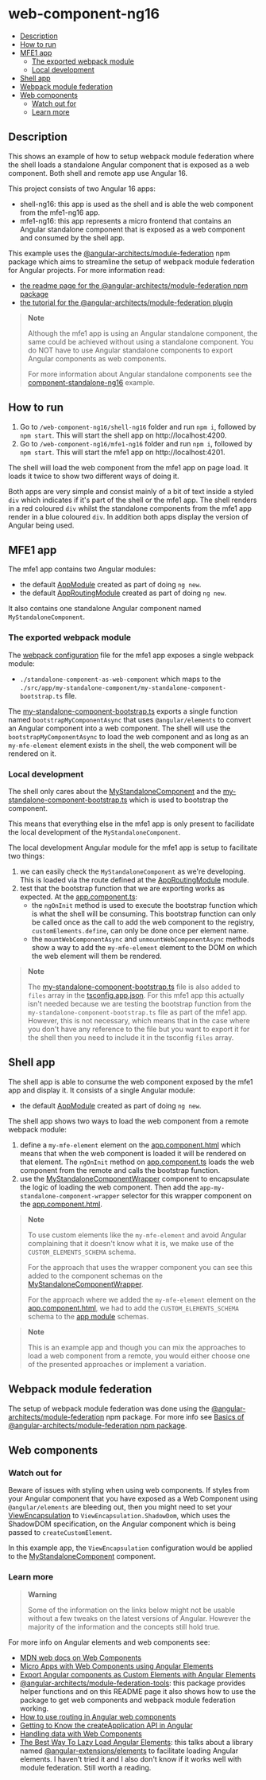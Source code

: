 # web-component-ng16

- [Description](#description)
- [How to run](#how-to-run)
- [MFE1 app](#mfe1-app)
  - [The exported webpack module](#the-exported-webpack-module)
  - [Local development](#local-development)
- [Shell app](#shell-app)
- [Webpack module federation](#webpack-module-federation)
- [Web components](#web-components)
  - [Watch out for](#watch-out-for)
  - [Learn more](#learn-more)

## Description

This shows an example of how to setup webpack module federation where the shell loads a standalone Angular component that is exposed as a web component. Both shell and remote app use Angular 16.

This project consists of two Angular 16 apps:
- shell-ng16: this app is used as the shell and is able the web component from the mfe1-ng16 app.
- mfe1-ng16: this app represents a micro frontend that contains an Angular standalone component that is exposed as a web component and consumed by the shell app.

This example uses the [@angular-architects/module-federation](https://www.npmjs.com/package/@angular-architects/module-federation) npm package which aims to streamline the setup of webpack module federation for Angular projects. For more information read:
- [the readme page for the @angular-architects/module-federation npm package](https://www.npmjs.com/package/@angular-architects/module-federation?activeTab=readme)
- [the tutorial for the @angular-architects/module-federation plugin](https://github.com/angular-architects/module-federation-plugin/blob/main/libs/mf/tutorial/tutorial.md)


> **Note**
>
> Although the mfe1 app is using an Angular standalone component, the same could be achieved without using a standalone component. You do NOT have to use Angular standalone components to export Angular components as web components.
>
> For more information about Angular standalone components see the [component-standalone-ng16](../component-standalone-ng16/README.md) example.
>

## How to run

1) Go to `/web-component-ng16/shell-ng16` folder and run `npm i`, followed by `npm start`. This will start the shell app on http://localhost:4200.
2) Go to `/web-component-ng16/mfe1-ng16` folder and run `npm i`, followed by `npm start`. This will start the mfe1 app on http://localhost:4201.

The shell will load the web component from the mfe1 app on page load. It loads it twice to show two different ways of doing it. 

Both apps are very simple and consist mainly of a bit of text inside a styled `div` which indicates if it's part of the shell or the mfe1 app. The shell renders in a red coloured `div` whilst the standalone components from the mfe1 app render in a blue coloured `div`. In addition both apps display the version of Angular being used.

## MFE1 app

The mfe1 app contains two Angular modules:
- the default [AppModule](/code-demos/web-component-ng16/mfe1-ng16/src/app/app.module.ts) created as part of doing `ng new`.
- the default [AppRoutingModule](/code-demos/web-component-ng16/mfe1-ng16/src/app/app-routing.module.ts) created as part of doing `ng new`.

It also contains one standalone Angular component named `MyStandaloneComponent`.

### The exported webpack module

The [webpack configuration](/code-demos/web-component-ng16/mfe1-ng16/webpack.config.js) file for the mfe1 app exposes a single webpack module:
- `./standalone-component-as-web-component` which maps to the `./src/app/my-standalone-component/my-standalone-component-bootstrap.ts` file.

The [my-standalone-component-bootstrap.ts](/code-demos/web-component-ng16/mfe1-ng16/src/app/my-standalone-component/my-standalone-component-bootstrap.ts) exports a single function named `bootstrapMyComponentAsync` that uses `@angular/elements` to convert an Angular component into a web component. The shell will use the `bootstrapMyComponentAsync` to load the web component and as long as an `my-mfe-element` element exists in the shell, the web component will be rendered on it.

### Local development

The shell only cares about the [MyStandaloneComponent](/code-demos/web-component-ng16/mfe1-ng16/src/app/my-standalone-component/my-standalone-component.component.ts) and the [my-standalone-component-bootstrap.ts](/code-demos/web-component-ng16/mfe1-ng16/src/app/my-standalone-component/my-standalone-component-bootstrap.ts) which is used to bootstrap the component.

This means that everything else in the mfe1 app is only present to facilidate the local development of the `MyStandaloneComponent`.

The local development Angular module for the mfe1 app is setup to facilitate two things:
1) we can easily check the `MyStandaloneComponent` as we're developing. This is loaded via the route defined at the [AppRoutingModule](/code-demos/web-component-ng16/mfe1-ng16/src/app/app-routing.module.ts) module.
2) test that the bootstrap function that we are exporting works as expected. At the [app.component.ts](/code-demos/web-component-ng16/mfe1-ng16/src/app/app.component.ts):
   - the `ngOnInit` method is used to execute the bootstrap function which is what the shell will be consuming. This bootstrap function can only be called once as the call to add the web component to the registry, `customElements.define`, can only be done once per element name.
   - the `mountWebComponentAsync` and `unmountWebComponentAsync` methods show a way to add the `my-mfe-element` element to the DOM on which the web element will them be rendered.

> **Note**
>
> The [my-standalone-component-bootstrap.ts](../web-component-ng16/mfe1-ng16/src/app/my-standalone-component/my-standalone-component-bootstrap.ts) file is also added to `files` array in the [tsconfig.app.json](../web-component-ng16/mfe1-ng16/tsconfig.app.json). For this mfe1 app this actually isn't needed because we are testing the bootstrap function from the `my-standalone-component-bootstrap.ts` file as part of the mfe1 app. However, this is not necessary, which means that in the case where you don't have any reference to the file but you want to export it for the shell then you need to include it in the tsconfig `files` array. 
> 

## Shell app

The shell app is able to consume the web component exposed by the mfe1 app and display it. It consists of a single Angular module:
- the default [AppModule](/code-demos/web-component-ng16/shell-ng16/src/app/app.module.ts) created as part of doing `ng new`.

The shell app shows two ways to load the web component from a remote webpack module:
1) define a `my-mfe-element` element on the [app.component.html](/code-demos/web-component-ng16/shell-ng16/src/app/app.component.html) which means that when the web component is loaded it will be rendered on that element. The `ngOnInit` method on [app.component.ts](/code-demos/web-component-ng16/shell-ng16/src/app/app.component.ts) loads the web component from the remote and calls the bootstrap function.
2) use the [MyStandaloneComponentWrapper](/code-demos/web-component-ng16/shell-ng16/src/app/my-standalone-component-wrapper/my-standalone-component.component.ts) component to encapsulate the logic of loading the web component. Then add the `app-my-standalone-component-wrapper` selector for this wrapper component on the [app.component.html](/code-demos/web-component-ng16/shell-ng16/src/app/app.component.html).

> **Note**
>
> To use custom elements like the `my-mfe-element` and avoid Angular complaining that it doesn't know what it is, we make use of the `CUSTOM_ELEMENTS_SCHEMA` schema.
> 
> For the approach that uses the wrapper component you can see this added to the component schemas on the [MyStandaloneComponentWrapper](../web-component-ng16/shell-ng16/src/app/my-standalone-component-wrapper/my-standalone-component.component.ts).
>
> For the approach where we added the `my-mfe-element` element on the [app.component.html](../web-component-ng16/shell-ng16/src/app/app.component.html), we had to add the `CUSTOM_ELEMENTS_SCHEMA` schema to the [app module](../web-component-ng16/shell-ng16/src/app/app.module.ts) schemas.
>

> **Note**
>
> This is an example app and though you can mix the approaches to load a web component from a remote, you would either choose one of the presented approaches or implement a variation.

## Webpack module federation

The setup of webpack module federation was done using the [@angular-architects/module-federation](https://www.npmjs.com/package/@angular-architects/module-federation) npm package. For more info see [Basics of @angular-architects/module-federation npm package](/docs/basics-angular-architects.md).

## Web components 

### Watch out for

Beware of issues with styling when using web components. If styles from your Angular component that you have exposed as a Web Component using `@angular/elements` are bleeding out, then you might need to set your [ViewEncapsulation](https://angular.io/api/core/ViewEncapsulation) to `ViewEncapsulation.ShadowDom`, which uses the ShadowDOM specification, on the Angular component which is being passed to `createCustomElement`. 

In this example app, the `ViewEncapsulation` configuration would be applied to the [MyStandaloneComponent](/code-demos/web-component-ng16/mfe1-ng16/src/app/my-standalone-component/my-standalone-component.component.ts) component.

### Learn more

> **Warning**
>
> Some of the information on the links below might not be usable without a few tweaks on the latest versions of Angular. However the majority of the information and the concepts still hold true.
>

For more info on Angular elements and web components see:

- [MDN web docs on Web Components](https://developer.mozilla.org/en-US/docs/Web/API/Web_components)
- [Micro Apps with Web Components using Angular Elements](https://www.angulararchitects.io/en/blog/micro-apps-with-web-components-using-angular-elements/)
- [Export Angular components as Custom Elements with Angular Elements](https://medium.com/vincent-ogloblinsky/export-angular-components-as-custom-elements-with-angular-elements-a2a0bfcd7f8a)
- [@angular-architects/module-federation-tools](https://www.npmjs.com/package/@angular-architects/module-federation-tools): this package provides helper functions and on this README page it also shows how to use the package to get web components and webpack module federation working.
- [How to use routing in Angular web components](https://medium.com/@timon.grassl/how-to-use-routing-in-angular-web-components-c6a76449cdb)
- [Getting to Know the createApplication API in Angular](https://netbasal.com/getting-to-know-the-createapplication-api-in-angular-f1c0a2685047)
- [Handling data with Web Components](https://itnext.io/handling-data-with-web-components-9e7e4a452e6e)
- [The Best Way To Lazy Load Angular Elements](https://tomastrajan.medium.com/the-best-way-to-lazy-load-angular-elements-97a51a5c2007): this talks about a library named [@angular-extensions/elements](https://angular-extensions.github.io/elements/home) to facilitate loading Angular elements. I haven't tried it and I also don't know if it works well with module federation. Still worth a reading. 

